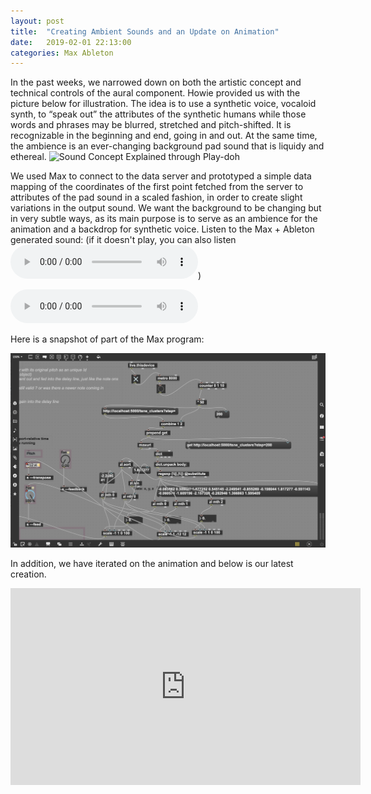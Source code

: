 ```yaml
---
layout: post
title:  "Creating Ambient Sounds and an Update on Animation"
date:   2019-02-01 22:13:00
categories: Max Ableton
---
```


In the past weeks, we narrowed down on both the artistic concept and technical controls of the aural component. Howie provided us with the picture below for illustration. The idea is to use a synthetic voice, vocaloid synth, to “speak out” the attributes of the synthetic humans while those words and phrases may be blurred, stretched and pitch-shifted. It is recognizable in the beginning and end, going in and out. At the same time, the ambience is an ever-changing background pad sound that is liquidy and ethereal.
![Sound Concept Explained through Play-doh](/assets/images/voice-concept.jpg)

We used Max to connect to the data server and prototyped a simple data mapping of the coordinates of the first point fetched from the server to attributes of the pad sound in a scaled fashion, in order to create slight variations in the output sound. We want the background to be changing but in very subtle ways, as its main purpose is to serve as an ambience for the animation and a backdrop for synthetic voice. Listen to the Max + Ableton generated sound: (if it doesn't play, you can also listen ![here](https://arena-attachments.s3.amazonaws.com/3542076/08ed6723634294d76842fda5fa869c24.wav))

<audio controls>
	<src=“https://arena-attachments.s3.amazonaws.com/3542076/08ed6723634294d76842fda5fa869c24.wav” type="audio/wav">
	"Your browswer does not support the audio."
</audio>

Here is a snapshot of part of the Max program:

![](/assets/images/ableton-max-server.jpeg)

In addition, we have iterated on the animation and below is our latest creation.

<iframe width="560" height="315" src="https://www.youtube.com/embed/QlK5-4XyHKY" frameborder="0" allow="accelerometer; autoplay; encrypted-media; gyroscope; picture-in-picture" allowfullscreen></iframe>
